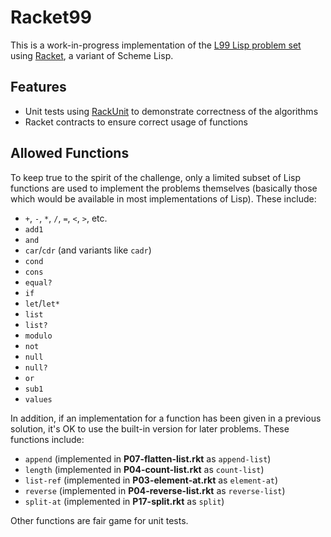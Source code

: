 # Racket99

This is a work-in-progress implementation of the [L99 Lisp problem set](http://www.ic.unicamp.br/~meidanis/courses/mc336/2006s2/funcional/L-99_Ninety-Nine_Lisp_Problems.html) using [Racket](https://racket-lang.org/), a variant of Scheme Lisp.

## Features

- Unit tests using [RackUnit](http://docs.racket-lang.org/rackunit/) to demonstrate correctness of the algorithms
- Racket contracts to ensure correct usage of functions

## Allowed Functions

To keep true to the spirit of the challenge, only a limited subset of Lisp functions are used to implement the problems themselves (basically those which would be available in most implementations of Lisp). These include:

- `+`, `-`, `*`, `/`, `=`, `<`, `>`, etc.
- `add1`
- `and`
- `car`/`cdr` (and variants like `cadr`)
- `cond`
- `cons`
- `equal?`
- `if`
- `let`/`let*`
- `list`
- `list?`
- `modulo`
- `not`
- `null`
- `null?`
- `or`
- `sub1`
- `values`

In addition, if an implementation for a function has been given in a previous solution, it's OK to use the built-in version for later problems. These functions include:

- `append` (implemented in **P07-flatten-list.rkt** as `append-list`)
- `length` (implemented in **P04-count-list.rkt** as `count-list`)
- `list-ref` (implemented in **P03-element-at.rkt** as `element-at`)
- `reverse` (implemented in **P04-reverse-list.rkt** as `reverse-list`)
- `split-at` (implemented in **P17-split.rkt** as `split`)

Other functions are fair game for unit tests.
